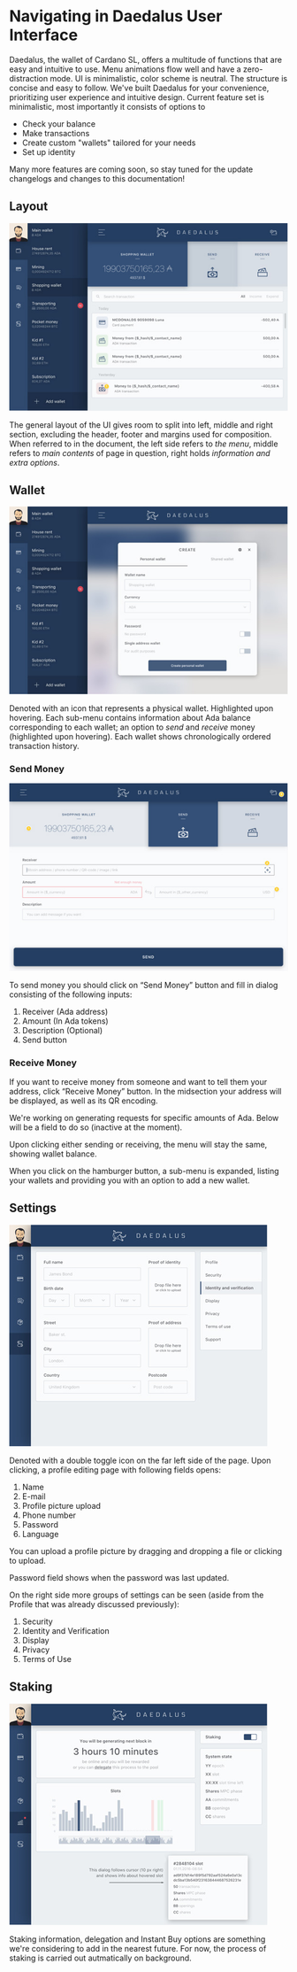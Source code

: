 # Navigating in Daedalus User Interface

[//]: # (<2017-01-13>)

Daedalus, the wallet of Cardano SL, offers a multitude of functions that
are easy and intuitive to use. Menu animations flow well and have a
zero-distraction mode. UI is minimalistic, color scheme is neutral. The
structure is concise and easy to follow. We've built Daedalus for your
convenience, prioritizing user experience and intuitive design. Current
feature set is minimalistic, most importantly it consists of options to

 + Check your balance
 + Make transactions
 + Create custom "wallets" tailored for your needs
 + Set up identity

Many more features are coming soon, so stay tuned for the update
changelogs and changes to this documentation!

## Layout
![Daedalus balance](/img/daedalus/balance.jpg)

The general layout of the UI gives room to split into left, middle and
right section, excluding the header, footer and margins used for
composition. When referred to in the document, the left side refers to
_the menu_, middle refers to _main contents_ of page in question, right
holds _information and extra options_.

## Wallet
![Daedalus wallet](/img/daedalus/wallet.jpg)

Denoted with an icon that represents a physical wallet.  Highlighted
upon hovering. Each sub-menu contains information about Ada balance
corresponding to each wallet; an option to _send_ and _receive_ money
(highlighted upon hovering). Each wallet shows chronologically ordered
transaction history.

### Send Money
![Daedalus transaction](/img/daedalus/send.jpg)

To send money you should click on “Send Money” button and fill in dialog
consisting of the following inputs:

 1. Receiver (Ada address)
 2. Amount (In Ada tokens)
 3. Description (Optional)
 4. Send button

### Receive Money

If you want to receive money from someone and want to tell them your
address, click “Receive Money” button. In the midsection your address
will be displayed, as well as its QR encoding.

We're working on generating requests for specific amounts of Ada.
Below will be a field to do so (inactive at the moment).

Upon clicking either sending or receiving, the menu will stay the same,
showing wallet balance.

When you click on the hamburger button, a sub-menu is expanded, listing
your wallets and providing you with an option to add a new wallet.

## Settings
![Daedalus identity](/img/daedalus/identity.jpg)

Denoted with a double toggle icon on the far left side of the page.
Upon clicking, a profile editing page with following fields
opens:

 1. Name
 2. E-mail
 3. Profile picture upload
 4. Phone number
 5. Password
 6. Language

You can upload a profile picture by
dragging and dropping a file or clicking to upload.

Password field shows when the password was last updated.

On the right side more groups of settings can be seen (aside from the
Profile that was already discussed previously):

 1. Security
 2. Identity and Verification
 3. Display
 4. Privacy
 5. Terms of Use

## Staking
![Daedalus identity](/img/daedalus/staking.jpg)

Staking information, delegation and Instant Buy options are something
we're considering to add in the nearest future. For now, the process of
staking is carried out autmatically on background.
